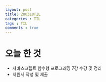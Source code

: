 ```yaml
---
layout: post
title: 200310TIL
categories : TIL
tags : TIL
comments : true
---
```


# 오늘 한 것
- 자바스크립트 함수형 프로그래밍 7강 수강 및 정리
- 지원서 작성 및 제출
